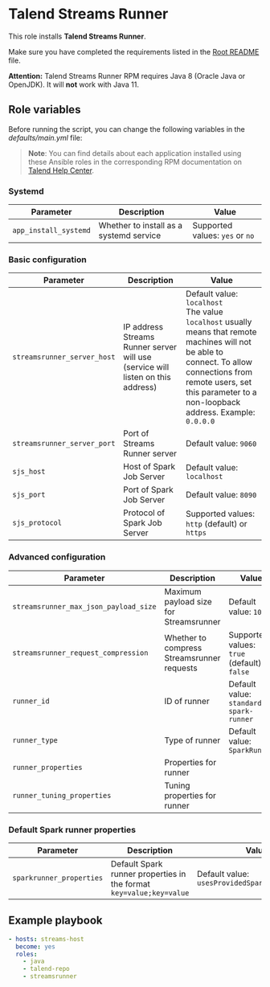 # Talend Streams Runner

This role installs **Talend Streams Runner**.

Make sure you have completed the requirements listed in the [Root README](../../../README.md) file.

**Attention:** Talend Streams Runner RPM requires Java 8 (Oracle Java or OpenJDK). It will **not** work with Java 11.

## Role variables

Before running the script, you can change the following variables in the *defaults/main.yml* file:

> **Note**: You can find details about each application installed using these Ansible roles in the corresponding RPM documentation on [Talend Help Center](https://help.talend.com/search/all?query=rpm&content-lang=en-US).

### Systemd

| Parameter             | Description                             | Value                           |
| --------------------- | --------------------------------------- | ------------------------------- |
| `app_install_systemd` | Whether to install as a systemd service | Supported values: `yes` or `no` |

### Basic configuration

| Parameter                   | Description                                                                     | Value                                                                                                                                                                                                                         |
| --------------------------- | ------------------------------------------------------------------------------- | ----------------------------------------------------------------------------------------------------------------------------------------------------------------------------------------------------------------------------- |
| `streamsrunner_server_host` | IP address Streams Runner server will use (service will listen on this address) | Default value: `localhost`<br/>The value `localhost` usually means that remote machines will not be able to connect. To allow connections from remote users, set this parameter to a non-loopback address. Example: `0.0.0.0` |
| `streamsrunner_server_port` | Port of Streams Runner server                                                   | Default value: `9060`                                                                                                                                                                                                         |
| `sjs_host`                  | Host of Spark Job Server                                                        | Default value: `localhost`                                                                                                                                                                                                    |
| `sjs_port`                  | Port of Spark Job Server                                                        | Default value: `8090`                                                                                                                                                                                                         |
| `sjs_protocol`              | Protocol of Spark Job Server                                                    | Supported values: `http` (default) or `https`                                                                                                                                                                                 |

### Advanced configuration

| Parameter                             | Description                                | Value                                         |
| ------------------------------------- | ------------------------------------------ | --------------------------------------------- |
| `streamsrunner_max_json_payload_size` | Maximum payload size for Streamsrunner     | Default value: `100M`                         |
| `streamsrunner_request_compression`   | Whether to compress Streamsrunner requests | Supported values: `true` (default) or `false` |
| `runner_id`                           | ID of runner                               | Default value: `standard-spark-runner`        |
| `runner_type`                         | Type of runner                             | Default value: `SparkRunner`                  |
| `runner_properties`                   | Properties for runner                      |                                               |
| `runner_tuning_properties`            | Tuning properties for runner               |                                               |

### Default Spark runner properties

| Parameter                | Description                                                         | Value                                          |
| ------------------------ | ------------------------------------------------------------------- | ---------------------------------------------- |
| `sparkrunner_properties` | Default Spark runner properties in the format `key=value;key=value` | Default value: `usesProvidedSparkContext=true` |

## Example playbook

```yaml
- hosts: streams-host
  become: yes
  roles:
    - java
    - talend-repo
    - streamsrunner
```
